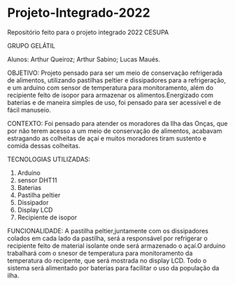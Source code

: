 # Projeto-Integrado-2022
Repositório feito para o projeto integrado 2022 CESUPA

GRUPO GELÁTIL

Alunos: Arthur Queiroz; Arthur Sabino; Lucas Maués.

OBJETIVO:
Projeto pensado para ser um meio de conservação refrigerada de alimentos, utilizando pastilhas peltier e dissipadores  para a refrigeração, e um arduino com sensor de temperatura para monitoramento, além do recipiente feito de isopor para armazenar os alimentos.Energizado com baterias e de maneira simples de uso, foi pensado para ser acessível e de fácil manuseio.   

CONTEXTO:
Foi pensado para atender os moradores da Ilha das Onças, que por não terem acesso a um meio de conservação de alimentos, acabavam estragando as colheitas de açaí e muitos moradores tiram sustento e comida dessas colheitas.

TECNOLOGIAS UTILIZADAS:
 1. Arduíno
 2. sensor DHT11
 3. Baterias
 4. Pastilha peltier
 5. Dissipador
 6. Display LCD
 7. Recipiente de isopor
 
 FUNCIONALIDADE:
A pastilha peltier,juntamente com os dissipadores colados em cada lado da pastilha, será a responsável por refrigerar o recipiente feito de material isolante onde será
armazenado o açaí.O arduino trabalhará com o snesor de temperatura para monitoramento da temperatura do recipente, que será mostrada no display LCD. Todo o sistema será
alimentado por baterias para facilitar o uso da população da ilha.
